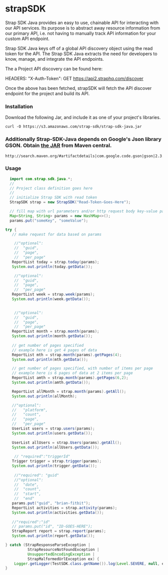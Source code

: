 # strapSDK

Strap SDK Java provides an easy to use, chainable API for interacting with our API services. Its purpose is to abstract away resource information from our primary API, i.e. not having to manually track API information for your custom API endpoint.

Strap SDK Java keys off of a global API discovery object using the read token for the API. The Strap SDK Java extracts the need for developers to know, manage, and integrate the API endpoints.

The a Project API discovery can be found here:

HEADERS: "X-Auth-Token": GET https://api2.straphq.com/discover

Once the above has been fetched, strapSDK will fetch the API discover endpoint for the project and build its API.

### Installation
Download the following Jar, and include it as one of your project's libraries.
```
curl -O https://s3.amazonaws.com/strap-sdk/strap-sdk-java.jar
```
### Additionally Strap-SDK-Java depends on Google's Json library GSON. Obtain [the JAR](http://search.maven.org/#artifactdetails|com.google.code.gson|gson|2.3.1|jar) from Maven central.
```
http://search.maven.org/#artifactdetails|com.google.code.gson|gson|2.3.1|jar
```

### Usage
```java
  import com.strap.sdk.java.*;
  //
  // Project class definition goes here
  //
  // initialize Strap SDK with read token
  StrapSDK strap = new StrapSDK("Read-Token-Goes-Here");

  // fill map with url parameters and/or http request body key-value pairs
  Map<String, String> params = new HashMap<>();
  params.put("someKey", "someValue");

try {
   // make request for data based on params

    //"optional": 
    //  "guid",
    //  "page",
    //  "per_page"
   ReportList today = strap.today(params);
   System.out.println(today.getData());

    //"optional":
    //  "guid",
    //  "page",
    //  "per_page"
   ReportList week = strap.week(params);
   System.out.println(week.getData());
   

    //"optional": 
    //  "guid",
    //  "page",
    //  "per_page"
   ReportList month = strap.month(params);
   System.out.println(month.getData());
   
   // get number of pages specified
   // example here is get 4 pages of data
   ReportList mth = strap.month(params).getPages(4);
   System.out.println(mth.getData());

   // get number of pages specified, with number of items per page
   // example here is 6 pages of data at 2 items per page
   ReportList amth = strap.month(params).getPages(6,2);
   System.out.println(amth.getData());

   ReportList allMonth = strap.month(params).getAll();
   System.out.println(allMonth);

   //"optional": 
   //   "platform",
   //   "count",
   //   "page",
   //   "per_page"
   UserList users = strap.users(params);
   System.out.println(users.getData());
   
   UserList allUsers = strap.Users(params).getAll();
   System.out.println(allUsers.getData());
   
    // "required":"triggerId"
   Trigger trigger = strap.trigger(params);
   System.out.println(trigger.getData());
   
    //"required": "guid"
    //"optional":
    //  "date",
    //  "count",
    //  "start",
    //  "end"
   params.put("guid", "brian-fitbit");
   ReportList activities = strap.activity(params);
   System.out.println(activities.getData());
   
   //"required":"id"
   // params.put("id", "ID-GOES-HERE");
   StrapReport report = strap.report(params);
   System.out.println(report.getData());

} catch (StrapResponseParseException | 
          StrapResourceNotFoundException | 
          UnsupportedEncodingException | 
          StrapMalformedUrlException ex) {
    Logger.getLogger(TestSDK.class.getName()).log(Level.SEVERE, null, ex);
}
```

